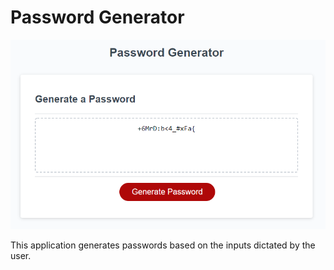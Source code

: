 # Password Generator

![A past screenshot of the site](./assets/images/pwordImg.PNG)

This application generates passwords based on the inputs dictated by the user.
